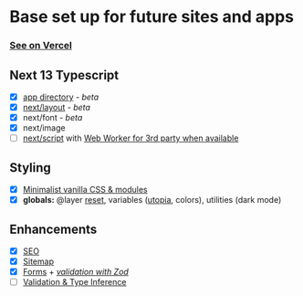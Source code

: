 # Base set up for future sites and apps

### [See on Vercel](https://n13base.vercel.app/)

## Next 13 Typescript

- [x] [app directory](https://beta.nextjs.org/docs/upgrade-guide#next-steps) _- beta_
- [x] [next/layout](https://nextjs.org/docs/basic-features/layouts) _- beta_
- [x] next/font _- beta_
- [x] next/image
- [ ] [next/script](https://beta.nextjs.org/docs/upgrade-guide#script-component) with [Web Worker for 3rd party when available](https://beta.nextjs.org/docs/optimizing/scripts#offloading-scripts-to-a-web-worker-experimental)

## Styling

- [x] [Minimalist vanilla CSS & modules](https://www.smashingmagazine.com/2021/07/global-local-styling-nextjs/)
- [x] **globals:** @layer [reset](https://css-tricks.com/notes-on-josh-comeaus-custom-css-reset/), variables ([utopia](https://utopia.fyi/), colors), utilities (dark mode)

## Enhancements

- [x] [SEO](https://github.com/garmeeh/next-seo/blob/master/APP_DIRECTORY.md)
- [x] [Sitemap](https://github.com/iamvishnusankar/next-sitemap)
- [x] [Forms](https://react-hook-form.com/) + _[validation with Zod](https://www.austinshelby.com/blog/build-a-react-form-with-react-hook-form-and-zod)_
- [ ] [Validation & Type Inference](https://zod.dev/)
